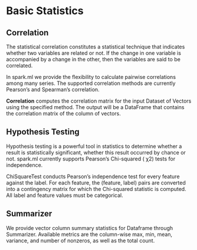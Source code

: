 # Basic Statistics

## Correlation

The statistical correlation constitutes a statistical technique that indicates whether two variables are related or not. If the change in one variable is accompanied by a change in the other, then the variables are said to be correlated.

In spark.ml we provide the flexibility to calculate pairwise correlations among many series. The supported correlation methods are currently Pearson’s and Spearman’s correlation.

**Correlation** computes the correlation matrix for the input Dataset of Vectors using the specified method. The output will be a DataFrame that contains the correlation matrix of the column of vectors.

## Hypothesis Testing

Hypothesis testing is a powerful tool in statistics to determine whether a result is statistically significant, whether this result occurred by chance or not. spark.ml currently supports Pearson’s Chi-squared ( χ2) tests for independence.

ChiSquareTest conducts Pearson’s independence test for every feature against the label. For each feature, the (feature, label) pairs are converted into a contingency matrix for which the Chi-squared statistic is computed. All label and feature values must be categorical.

## Summarizer

We provide vector column summary statistics for Dataframe through Summarizer. Available metrics are the column-wise max, min, mean, variance, and number of nonzeros, as well as the total count.

